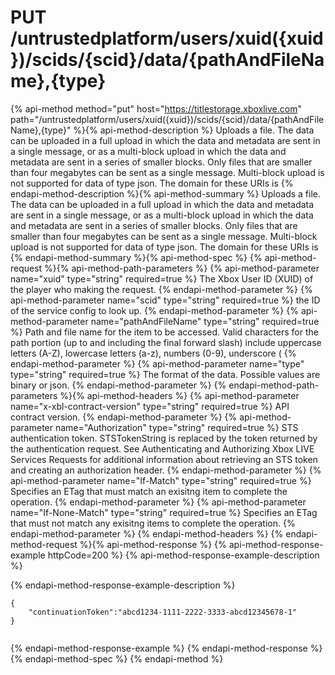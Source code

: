 # PUT /untrustedplatform/users/xuid({xuid})/scids/{scid}/data/{pathAndFileName},{type}

{% api-method method="put" host="https://titlestorage.xboxlive.com" path="/untrustedplatform/users/xuid({xuid})/scids/{scid}/data/{pathAndFileName},{type}" %}{% api-method-description %}
Uploads a file. The data can be uploaded in a full upload in which the data and metadata are sent in a single message, or as a multi-block upload in which the data and metadata are sent in a series of smaller blocks. Only files that are smaller than four megabytes can be sent as a single message. Multi-block upload is not supported for data of type json. The domain for these URIs is 
{% endapi-method-description %}{% api-method-summary %}
Uploads a file. The data can be uploaded in a full upload in which the data and metadata are sent in a single message, or as a multi-block upload in which the data and metadata are sent in a series of smaller blocks. Only files that are smaller than four megabytes can be sent as a single message. Multi-block upload is not supported for data of type json. The domain for these URIs is 
{% endapi-method-summary %}{% api-method-spec %}
{% api-method-request %}{% api-method-path-parameters %}
{% api-method-parameter name="xuid" type="string" required=true %}
The Xbox User ID (XUID) of the player who making the request.
{% endapi-method-parameter %}
{% api-method-parameter name="scid" type="string" required=true %}
the ID of the service config to look up.
{% endapi-method-parameter %}
{% api-method-parameter name="pathAndFileName" type="string" required=true %}
Path and file name for the item to be accessed. Valid characters for the path portion (up to and including the final forward slash) include uppercase letters (A-Z), lowercase letters (a-z), numbers (0-9), underscore (
{% endapi-method-parameter %}
{% api-method-parameter name="type" type="string" required=true %}
The format of the data. Possible values are binary or json.
{% endapi-method-parameter %}
{% endapi-method-path-parameters %}{% api-method-headers %}
{% api-method-parameter name="x-xbl-contract-version" type="string" required=true %}
API contract version.
{% endapi-method-parameter %}
{% api-method-parameter name="Authorization" type="string" required=true %}
STS authentication token. STSTokenString is replaced by the token returned by the authentication request. See Authenticating and Authorizing Xbox LIVE Services Requests for additional information about retrieving an STS token and creating an authorization header.
{% endapi-method-parameter %}
{% api-method-parameter name="If-Match" type="string" required=true %}
Specifies an ETag that must match an exisitng item to complete the operation.
{% endapi-method-parameter %}
{% api-method-parameter name="If-None-Match" type="string" required=true %}
Specifies an ETag that must not match any exisitng items to complete the operation.
{% endapi-method-parameter %}
{% endapi-method-headers %}
{% endapi-method-request %}{% api-method-response %}
{% api-method-response-example httpCode=200 %}
{% api-method-response-example-description %}

{% endapi-method-response-example-description %}

```text
{
    "continuationToken":"abcd1234-1111-2222-3333-abcd12345678-1"
}
         

```
{% endapi-method-response-example %}
{% endapi-method-response %}{% endapi-method-spec %}
{% endapi-method %}